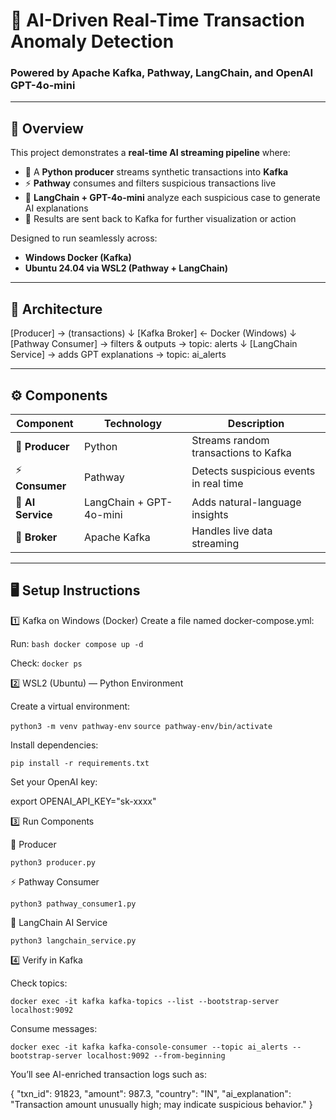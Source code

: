 # 🤖 AI-Driven Real-Time Transaction Anomaly Detection  
### Powered by Apache Kafka, Pathway, LangChain, and OpenAI GPT-4o-mini

---

## 🚀 Overview
This project demonstrates a **real-time AI streaming pipeline** where:
- 🧾 A **Python producer** streams synthetic transactions into **Kafka**
- ⚡ **Pathway** consumes and filters suspicious transactions live
- 🧠 **LangChain + GPT-4o-mini** analyze each suspicious case to generate AI explanations
- 📡 Results are sent back to Kafka for further visualization or action

Designed to run seamlessly across:
- **Windows Docker (Kafka)**
- **Ubuntu 24.04 via WSL2 (Pathway + LangChain)**

---

## 🧱 Architecture
[Producer] → (transactions)
↓
[Kafka Broker] ← Docker (Windows)
↓
[Pathway Consumer] → filters & outputs → topic: alerts
↓
[LangChain Service] → adds GPT explanations → topic: ai_alerts


---

## ⚙️ Components

|      Component        |     Technology             |                Description                       |
|-----------------------|----------------------------|--------------------------------------------------|
| 🧾 **Producer**      | Python                    | Streams random transactions to Kafka             |
| ⚡ **Consumer**      | Pathway                   | Detects suspicious events in real time           |
| 🧠 **AI Service**    | LangChain + GPT-4o-mini   | Adds natural-language insights                   |
| 🧱 **Broker**        | Apache Kafka              | Handles live data streaming                      |


---

## 🖥️ Setup Instructions

1️⃣ Kafka on Windows (Docker)
Create a file named docker-compose.yml:

Run: 
  ```bash docker compose up -d```

Check: 
  ```docker ps```


2️⃣ WSL2 (Ubuntu) — Python Environment

Create a virtual environment:

  ```python3 -m venv pathway-env```
  ```source pathway-env/bin/activate```

Install dependencies:

  ```pip install -r requirements.txt```

Set your OpenAI key:

  export OPENAI_API_KEY="sk-xxxx"

3️⃣ Run Components

🧾 Producer

  ```python3 producer.py```

⚡ Pathway Consumer

  ```python3 pathway_consumer1.py```

🧠 LangChain AI Service

  ```python3 langchain_service.py```


4️⃣ Verify in Kafka

Check topics:

  ```docker exec -it kafka kafka-topics --list --bootstrap-server localhost:9092```

Consume messages:

  ```docker exec -it kafka kafka-console-consumer --topic ai_alerts --bootstrap-server localhost:9092 --from-beginning```


You’ll see AI-enriched transaction logs such as:

  {
    "txn_id": 91823,
    "amount": 987.3,
    "country": "IN",
    "ai_explanation": "Transaction amount unusually high; may indicate suspicious behavior."
  }
